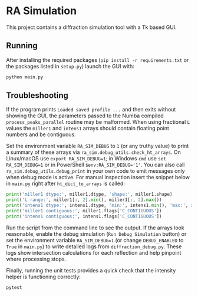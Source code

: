 # RA Simulation

This project contains a diffraction simulation tool with a Tk based GUI.

## Running

After installing the required packages (``pip install -r requirements.txt`` or the
packages listed in ``setup.py``) launch the GUI with:

```bash
python main.py
```

## Troubleshooting

If the program prints ``Loaded saved profile ...`` and then exits without
showing the GUI, the parameters passed to the Numba compiled
``process_peaks_parallel`` routine may be malformed.  When using fractional ``L``
values the ``miller1`` and ``intens1`` arrays should contain floating point
numbers and be contiguous.

Set the environment variable ``RA_SIM_DEBUG`` to ``1`` (or any truthy value) to
print a summary of these arrays via ``ra_sim.debug_utils.check_ht_arrays``.  On
Linux/macOS use ``export RA_SIM_DEBUG=1``; in Windows ``cmd`` use
``set RA_SIM_DEBUG=1`` or in PowerShell ``$env:RA_SIM_DEBUG='1'``.  You can also
call ``ra_sim.debug_utils.debug_print`` in your own code to emit messages only
when debug mode is active.  For manual inspection insert the snippet below in
``main.py`` right after ``ht_dict_to_arrays`` is called:

```python
print('miller1 dtype:', miller1.dtype, 'shape:', miller1.shape)
print('L range:', miller1[:, 2].min(), miller1[:, 2].max())
print('intens1 dtype:', intens1.dtype, 'min:', intens1.min(), 'max:', intens1.max())
print('miller1 contiguous:', miller1.flags['C_CONTIGUOUS'])
print('intens1 contiguous:', intens1.flags['C_CONTIGUOUS'])
```

Run the script from the command line to see the output.  If the arrays look
reasonable, enable the debug simulation (``Run Debug Simulation`` button) or set
the environment variable ``RA_SIM_DEBUG=1`` (or change ``DEBUG_ENABLED`` to
``True`` in ``main.py``) to write detailed logs from ``diffraction_debug.py``.
These logs show intersection calculations for each reflection and help pinpoint
where processing stops.

Finally, running the unit tests provides a quick check that the intensity helper
is functioning correctly:

```bash
pytest
```
